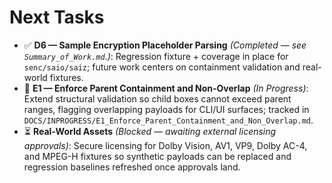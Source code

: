 # Next Tasks

- ✅ **D6 — Sample Encryption Placeholder Parsing** _(Completed — see `Summary_of_Work.md`.)_: Regression fixture + coverage in place for `senc/saio/saiz`; future work centers on containment validation and real-world fixtures.
- 🚧 **E1 — Enforce Parent Containment and Non-Overlap** _(In Progress)_: Extend structural validation so child boxes cannot exceed parent ranges, flagging overlapping payloads for CLI/UI surfaces; tracked in `DOCS/INPROGRESS/E1_Enforce_Parent_Containment_and_Non_Overlap.md`.
- ⏳ **Real-World Assets** _(Blocked — awaiting external licensing approvals)_: Secure licensing for Dolby Vision, AV1, VP9, Dolby AC-4, and MPEG-H fixtures so synthetic payloads can be replaced and regression baselines refreshed once approvals land.
